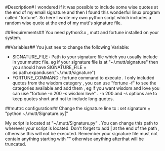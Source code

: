 #Description#
I wondered if it was possible to include some wise quotes at the end of my email signature and then I found this wonderful linux program called "fortune". So here I wrote my own python script which includes a random wise quote at the end of my mutt's signature file.

##Requirements##
You need python3.x , mutt and fortune installed on your system.

##Variables##
You just nee to change the following Variable:

* SIGNATURE_FILE : Path to your signature file which you usually include in your muttrc file. eg if your signature file is at "~/.mutt/signature" then you should have SIGNATURE_FILE = os.path.expanduser("~/.mutt/signature")
* FORTUNE_COMMAND : fortune command to execute . I only included quotes from the wisdom category , you can use "fortune -f" to see the categories available and add them , eg if you want wisdom and love you can use "fortune -n 200 -s wisdom love" . -n 200 and -s options are to keep quotes short and not to include long quotes. 

##muttrc configuration##
Change the signature line to :
set signature = "python ~/.mutt/Signature.py|"

My script is located at "~/.mutt/Signature.py" . You can change this path to wherever your script is located. Don't forget to add | at the end of the path , otherwise this will not be executed. Remember your signature file must not contain anything starting with "" otherwise anything afterthat will be truncated.
